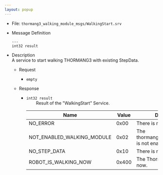 ```yaml
---
layout: popup
---
```


- File: `thormang3_walking_module_msgs/WalkingStart.srv`

- Message Definition
  ```
  ---
  int32 result
  ```

- Description  
A service to start walking THORMANG3 with existing StepData.

  - Request  
    * `empty`  

  - Response  
    * `int32 result`  
&emsp;&emsp; Result of the "WalkingStart" Service.

      | Name                       | Value | Description                                  |
      |----------------------------|-------|----------------------------------------------|
      | NO_ERROR                   | 0x00  | There is no error.                           |
      | NOT_ENABLED_WALKING_MODULE | 0x02  | The thormang3_walking_module is not enabled. |
      | NO_STEP_DATA               | 0x10  | There is no step data.                       |
      | ROBOT_IS_WALKING_NOW       | 0x400 | The Thormang3 is walking now.                |
